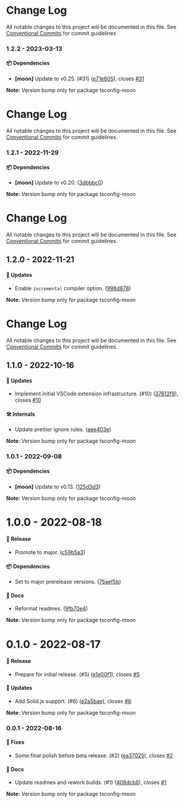 # Change Log

All notable changes to this project will be documented in this file.
See [Conventional Commits](https://conventionalcommits.org) for commit guidelines.

### 1.2.2 - 2023-03-13

#### 📦 Dependencies

- **[moon]** Update to v0.25. (#31) ([e71e605](https://github.com/moonrepo/dev/commit/e71e605)), closes [#31](https://github.com/moonrepo/dev/issues/31)

**Note:** Version bump only for package tsconfig-moon





# Change Log

All notable changes to this project will be documented in this file. See
[Conventional Commits](https://conventionalcommits.org) for commit guidelines.

### 1.2.1 - 2022-11-29

#### 📦 Dependencies

- **[moon]** Update to v0.20. ([3dbbbc0](https://github.com/moonrepo/dev/commit/3dbbbc0))

**Note:** Version bump only for package tsconfig-moon

# Change Log

All notable changes to this project will be documented in this file. See
[Conventional Commits](https://conventionalcommits.org) for commit guidelines.

## 1.2.0 - 2022-11-21

#### 🚀 Updates

- Enable `incremental` compiler option. ([998d878](https://github.com/moonrepo/dev/commit/998d878))

**Note:** Version bump only for package tsconfig-moon

# Change Log

All notable changes to this project will be documented in this file. See
[Conventional Commits](https://conventionalcommits.org) for commit guidelines.

## 1.1.0 - 2022-10-16

#### 🚀 Updates

- Implement initial VSCode extension infrastructure. (#10)
  ([37612f9](https://github.com/moonrepo/dev/commit/37612f9)), closes
  [#10](https://github.com/moonrepo/dev/issues/10)

#### 🛠 Internals

- Update prettier ignore rules. ([aee403e](https://github.com/moonrepo/dev/commit/aee403e))

**Note:** Version bump only for package tsconfig-moon

### 1.0.1 - 2022-09-08

#### 📦 Dependencies

- **[moon]** Update to v0.13. ([125d3d3](https://github.com/moonrepo/dev/commit/125d3d3))

**Note:** Version bump only for package tsconfig-moon

# 1.0.0 - 2022-08-18

#### 🎉 Release

- Promote to major. ([c59b5a3](https://github.com/moonrepo/dev/commit/c59b5a3))

#### 📦 Dependencies

- Set to major prerelease versions. ([75aef5b](https://github.com/moonrepo/dev/commit/75aef5b))

#### 📘 Docs

- Reformat readmes. ([9fb70e4](https://github.com/moonrepo/dev/commit/9fb70e4))

**Note:** Version bump only for package tsconfig-moon

# 0.1.0 - 2022-08-17

#### 🎉 Release

- Prepare for initial release. (#5) ([e1e00f1](https://github.com/moonrepo/dev/commit/e1e00f1)),
  closes [#5](https://github.com/moonrepo/dev/issues/5)

#### 🚀 Updates

- Add Solid.js support. (#6) ([e2a5bae](https://github.com/moonrepo/dev/commit/e2a5bae)), closes
  [#6](https://github.com/moonrepo/dev/issues/6)

**Note:** Version bump only for package tsconfig-moon

### 0.0.1 - 2022-08-16

#### 🐞 Fixes

- Some final polish before beta release. (#2)
  ([ea37025](https://github.com/moonrepo/dev/commit/ea37025)), closes
  [#2](https://github.com/moonrepo/dev/issues/2)

#### 📘 Docs

- Update readmes and rework builds. (#1)
  ([408dcb6](https://github.com/moonrepo/dev/commit/408dcb6)), closes
  [#1](https://github.com/moonrepo/dev/issues/1)

**Note:** Version bump only for package tsconfig-moon
